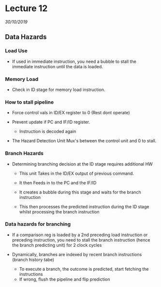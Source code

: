 # Lecture 12
*30/10/2019*

## Data Hazards

### Load Use
- If used in immediate instruction, you need a bubble to stall the immediate instruction until the data is loaded.

### Memory Load 
- Check in ID stage for memory load instruction.

### How to stall pipeline
- Force control vals in ID/EX register to 0 (Rest dont operate)

- Prevent update if PC and IF/ID register.
    - Instruction is decoded again

- The Hazard Detection Unit Mux's between the control unit and 0 to stall.

### Branch Hazards
- Determining branching decision at the ID stage requires additional HW
    - This unit Takes in the ID/EX output of previous command.

    - It then Feeds in to the PC and the IF/ID

    - It creates a bubble during this stage and waits for the branch instruction

    - This then processes the predicted instruction during the ID stage whilst processing the branch instruction

### Data hazards for branching
- If a comparison reg is loaded by a 2nd preceding load instruction or preceding instruction, you need to stall the branch instruction (hence the branch predicting unit) for 2 clock cycles

- Dynamically, branches are indexed by recent branch instructions (branch history tabe)
    - To execute a branch, the outcome is predicted, start fetching the instructions
    - If wrong, flush the pipeline and flip prediction

